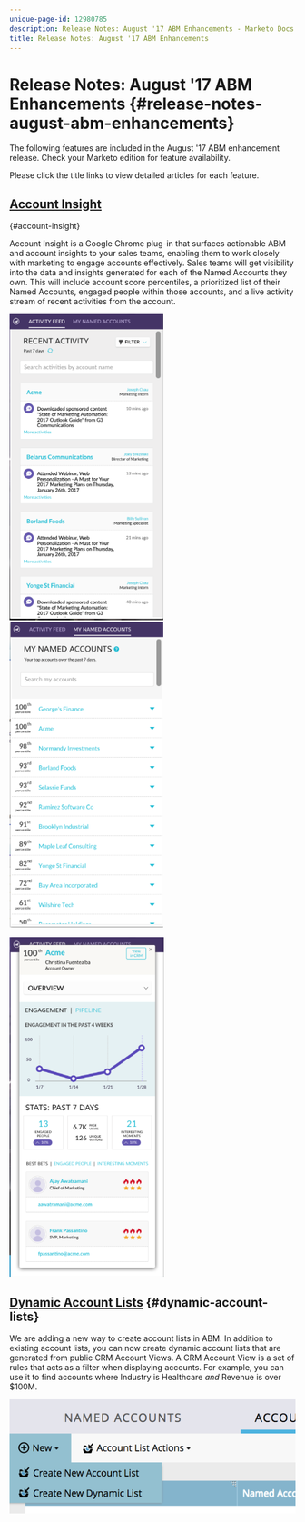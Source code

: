 ```yaml
---
unique-page-id: 12980785
description: Release Notes: August '17 ABM Enhancements - Marketo Docs - Product Documentation
title: Release Notes: August '17 ABM Enhancements
---
```


# Release Notes: August '17 ABM Enhancements {#release-notes-august-abm-enhancements}

The following features are included in the August '17 ABM enhancement release. Check your Marketo edition for feature availability.

Please click the title links to view detailed articles for each feature.

## [Account Insight](../../product-docs/account-based-marketing/setup-abm/account-insight-plug-in-overview.md)  
{#account-insight}

Account Insight is a Google Chrome plug-in that surfaces actionable ABM and account insights to your sales teams, enabling them to work closely with marketing to engage accounts effectively. Sales teams will get visibility into the data and insights generated for each of the Named Accounts they own. This will include account score percentiles, a prioritized list of their Named Accounts, engaged people within those accounts, and a live activity stream of recent activities from the account.

![](assets/image001.png) ![](assets/image002.png)

![](assets/image003.png)

## [Dynamic Account Lists](../../product-docs/account-based-marketing/target/account-lists.md) {#dynamic-account-lists}

We are adding a new way to create account lists in ABM. In addition to existing account lists, you can now create dynamic account lists that are generated from public CRM Account Views. A CRM Account View is a set of rules that acts as a filter when displaying accounts. For example, you can use it to find accounts where Industry is Healthcare *and* Revenue is over $100M.

![](assets/dynamic-account-list-menu-5b14-5d-copy.png)  

